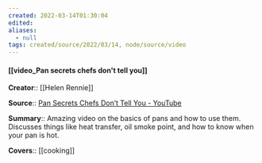 ```yaml
---
created: 2022-03-14T01:30:04 
edited: 
aliases:
  - null
tags: created/source/2022/03/14, node/source/video
---
```


#### [[video_Pan secrets chefs don't tell you]]

**Creator**:: [[Helen Rennie]]
 
**Source**:: [Pan Secrets Chefs Don’t Tell You - YouTube](https://www.youtube.com/watch?v=YLfsq7GRE9w)

**Summary**:: Amazing video on the basics of pans and how to use them. Discusses things like heat transfer, oil smoke point, and how to know when your pan is hot. 

**Covers**:: [[cooking]]